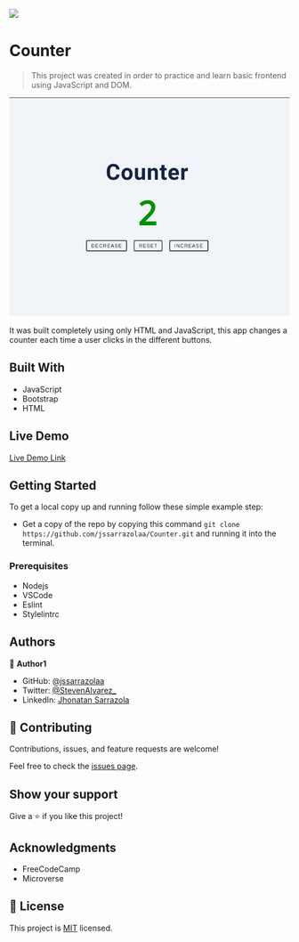 ![](https://img.shields.io/badge/Microverse-blueviolet)

# Counter

> This project was created in order to practice and learn basic frontend using JavaScript and DOM.

![screenshot](./img/app_screenshot.png)

It was built completely using only HTML and JavaScript, this app changes a counter each time a user clicks in the different buttons.

## Built With

- JavaScript
- Bootstrap
- HTML

## Live Demo

[Live Demo Link](https://rawcdn.githack.com/jssarrazolaa/Counter/00eee7c0dc21f14fc977b7d2e9923ae59a489dcf/src/index.html) 


## Getting Started

To get a local copy up and running follow these simple example step:

- Get a copy of the repo by copying this command `git clone https://github.com/jssarrazolaa/Counter.git`
and running it into the terminal. 

### Prerequisites

- Nodejs
- VSCode
- Eslint
- Stylelintrc

## Authors

👤 **Author1**

- GitHub: [@jssarrazolaa](https://github.com/jssarrazolaa)
- Twitter: [@StevenAlvarez_](https://twitter.com/StevenAlvarez_)
- LinkedIn: [Jhonatan Sarrazola](https://www.linkedin.com/in/jhonatansarrazola/)


## 🤝 Contributing

Contributions, issues, and feature requests are welcome!

Feel free to check the [issues page](https://github.com/jssarrazolaa/Counter/issues).

## Show your support

Give a ⭐️ if you like this project!

## Acknowledgments

- FreeCodeCamp
- Microverse

## 📝 License

This project is [MIT](lic.url) licensed.
